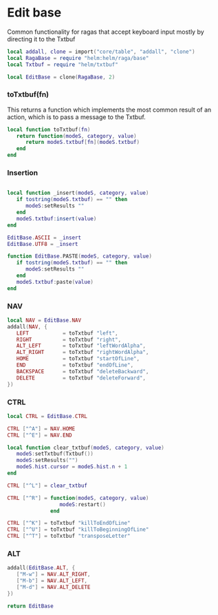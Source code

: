 # Edit base

Common functionality for ragas that accept keyboard input mostly by
directing it to the Txtbuf

```lua
local addall, clone = import("core/table", "addall", "clone")
local RagaBase = require "helm:helm/raga/base"
local Txtbuf = require "helm/txtbuf"
```

```lua
local EditBase = clone(RagaBase, 2)
```


### toTxtbuf\(fn\)

This returns a function which implements the most common result of an action,
which is to pass a message to the Txtbuf\.

```lua
local function toTxtbuf(fn)
   return function(modeS, category, value)
      return modeS.txtbuf[fn](modeS.txtbuf)
   end
end
```

### Insertion

```lua

local function _insert(modeS, category, value)
   if tostring(modeS.txtbuf) == "" then
      modeS:setResults ""
   end
   modeS.txtbuf:insert(value)
end

EditBase.ASCII = _insert
EditBase.UTF8 = _insert

function EditBase.PASTE(modeS, category, value)
   if tostring(modeS.txtbuf) == "" then
      modeS:setResults ""
   end
   modeS.txtbuf:paste(value)
end

```


### NAV

```lua
local NAV = EditBase.NAV
addall(NAV, {
   LEFT           = toTxtbuf "left",
   RIGHT          = toTxtbuf "right",
   ALT_LEFT       = toTxtbuf "leftWordAlpha",
   ALT_RIGHT      = toTxtbuf "rightWordAlpha",
   HOME           = toTxtbuf "startOfLine",
   END            = toTxtbuf "endOfLine",
   BACKSPACE      = toTxtbuf "deleteBackward",
   DELETE         = toTxtbuf "deleteForward",
})

```


### CTRL

```lua
local CTRL = EditBase.CTRL

CTRL ["^A"] = NAV.HOME
CTRL ["^E"] = NAV.END

local function clear_txtbuf(modeS, category, value)
   modeS:setTxtbuf(Txtbuf())
   modeS:setResults("")
   modeS.hist.cursor = modeS.hist.n + 1
end

CTRL ["^L"] = clear_txtbuf

CTRL ["^R"] = function(modeS, category, value)
                 modeS:restart()
              end

CTRL ["^K"] = toTxtbuf "killToEndOfLine"
CTRL ["^U"] = toTxtbuf "killToBeginningOfLine"
CTRL ["^T"] = toTxtbuf "transposeLetter"
```


### ALT

```lua
addall(EditBase.ALT, {
   ["M-w"] = NAV.ALT_RIGHT,
   ["M-b"] = NAV.ALT_LEFT,
   ["M-d"] = NAV.ALT_DELETE
})
```

```lua
return EditBase
```